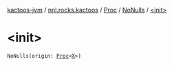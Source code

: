 [kactoos-jvm](../../../index.md) / [nnl.rocks.kactoos](../../index.md) / [Proc](../index.md) / [NoNulls](index.md) / [&lt;init&gt;](./-init-.md)

# &lt;init&gt;

`NoNulls(origin: `[`Proc`](../index.md)`<`[`X`](index.md#X)`>)`